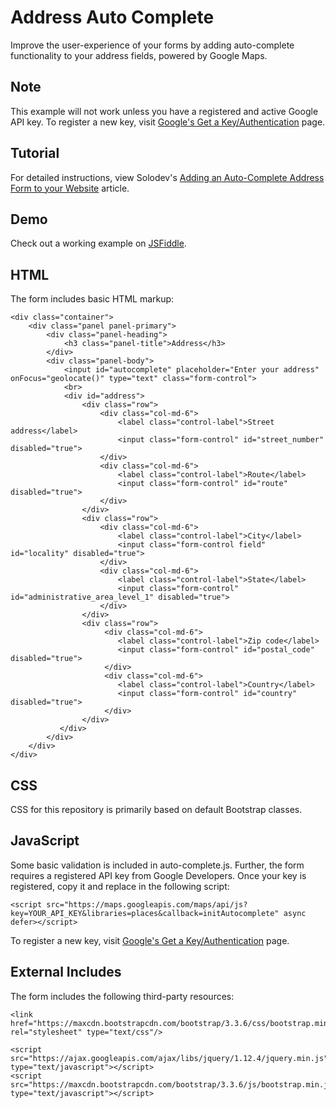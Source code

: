 # Address Auto Complete

Improve the user-experience of your forms by adding auto-complete functionality to your address fields, powered by Google Maps. 
## Note

This example will not work unless you have a registered and active Google API key. To register a new key, visit [Google's 
Get a Key/Authentication](https://developers.google.com/maps/documentation/javascript/get-api-key) page.

## Tutorial

For detailed instructions, view Solodev's [Adding an Auto-Complete Address Form to your Website](https://www.solodev.com/blog/web-design/code-examples/adding-an-auto-complete-address-form-to-your-website.stml) article.

## Demo

Check out a working example on [JSFiddle](https://jsfiddle.net/solodev/ykajnmkk/).

## HTML

The form includes basic HTML markup:
```
<div class="container">
	<div class="panel panel-primary">
		<div class="panel-heading">
			<h3 class="panel-title">Address</h3>
		</div>
		<div class="panel-body">
			<input id="autocomplete" placeholder="Enter your address" onFocus="geolocate()" type="text" class="form-control">
			<br>
			<div id="address">
				<div class="row">
					<div class="col-md-6">
						<label class="control-label">Street address</label>
						<input class="form-control" id="street_number" disabled="true">
					</div>
					<div class="col-md-6">
						<label class="control-label">Route</label>
						<input class="form-control" id="route" disabled="true">
					</div>
				</div>
				<div class="row">
					<div class="col-md-6">
						<label class="control-label">City</label>
						<input class="form-control field" id="locality" disabled="true">
					</div>
					<div class="col-md-6"> 
						<label class="control-label">State</label>
						<input class="form-control" id="administrative_area_level_1" disabled="true">
					</div>
				</div>
				<div class="row">
					 <div class="col-md-6">
						<label class="control-label">Zip code</label>
						<input class="form-control" id="postal_code" disabled="true">
					 </div>
					 <div class="col-md-6">
						<label class="control-label">Country</label>
						<input class="form-control" id="country" disabled="true">
					 </div>
				</div>
		   </div>
		</div>
	</div>
</div>
```

## CSS

CSS for this repository is primarily based on default Bootstrap classes.

## JavaScript

Some basic validation is included in auto-complete.js. Further, the form requires a registered API key from Google Developers. Once your key is registered, copy it and replace in the following script:
```
<script src="https://maps.googleapis.com/maps/api/js?key=YOUR_API_KEY&libraries=places&callback=initAutocomplete" async defer></script>
```

To register a new key, visit [Google's 
Get a Key/Authentication](https://developers.google.com/maps/documentation/javascript/get-api-key) page.

## External Includes

The form includes the following third-party resources:
```
<link href="https://maxcdn.bootstrapcdn.com/bootstrap/3.3.6/css/bootstrap.min.css" rel="stylesheet" type="text/css"/>
	
<script src="https://ajax.googleapis.com/ajax/libs/jquery/1.12.4/jquery.min.js" type="text/javascript"></script>
<script src="https://maxcdn.bootstrapcdn.com/bootstrap/3.3.6/js/bootstrap.min.js" type="text/javascript"></script>
```
